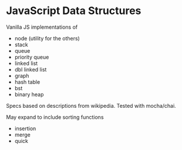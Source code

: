 # JavaScript Data Structures

Vanilla JS implementations of
- node (utility for the others)
- stack
- queue
- priority queue
- linked list
- dbl linked list
- graph
- hash table
- bst
- binary heap

Specs based on descriptions from wikipedia. Tested with mocha/chai.

May expand to include sorting functions
- insertion
- merge
- quick

